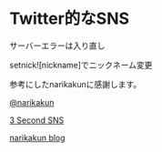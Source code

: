 # Twitter的なSNS
サーバーエラーは入り直し

setnick![nickname]でニックネーム変更

参考にしたnarikakunに感謝します。

[@narikakun](https://twitter.com/narikakun)

[3 Second SNS](https://github.com/narikakun/3SecondSNS)

[narikakun blog](https://narikakun.net/)
